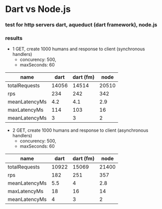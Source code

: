 # Dart vs Node.js

### test for http servers dart, aqueduct (dart framework), node.js

### results

- 1 GET, create 1000 humans and response to client (synchronous handlers)
  - concurency: 500,
  - maxSeconds: 60

| name          | dart  | dart (fm) | node  |
| ------------- | ----- | --------- | ----- |
| totalRequests | 14056 | 14514     | 20510 |
| rps           | 234   | 242       | 342   |
| meanLatencyMs | 4.2   | 4.1       | 2.9   |
| maxLatencyMs  | 114   | 103       | 16    |
| meanLatencyMs | 3     | 3         | 2     |

- 2 GET, create 1000 humans and response to client (asynchronous handlers)
  - concurency: 500,
  - maxSeconds: 60

| name          | dart  | dart (fm) | node  |
| ------------- | ----- | --------- | ----- |
| totalRequests | 10922 | 15069     | 21400 |
| rps           | 182   | 251       | 357   |
| meanLatencyMs | 5.5   | 4         | 2.8   |
| maxLatencyMs  | 18    | 16        | 14    |
| meanLatencyMs | 4     | 3         | 2     |
